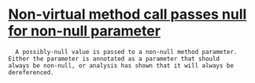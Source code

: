 # [Non-virtual method call passes null for non-null parameter](https://spotbugs.readthedocs.io/en/latest/bugDescriptions.html#NP_NULL_PARAM_DEREF_NONVIRTUAL)

      A possibly-null value is passed to a non-null method parameter.
    Either the parameter is annotated as a parameter that should
    always be non-null, or analysis has shown that it will always be
    dereferenced.
